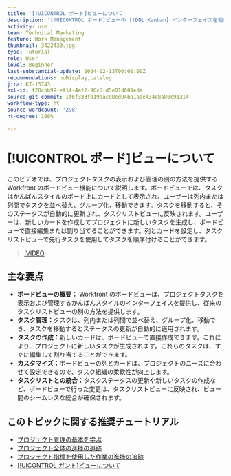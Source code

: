```yaml
---
title: '[!UICONTROL ボード]ビューについて'
description: '[!UICONTROL ボード]ビューの [!DNL Kanban] インターフェイスを使用して Workfront でのタスク管理を効率化し、タスクの並べ替え、作成、カスタマイズおよびタスクリストビューとのシームレスな統合を提供して、効率的なプロジェクト組織を実現します。'
activity: use
team: Technical Marketing
feature: Work Management
thumbnail: 3422430.jpg
type: Tutorial
role: User
level: Beginner
last-substantial-update: 2024-02-13T00:00:00Z
recommendations: noDisplay,catalog
jira: KT-13743
exl-id: f28cbb99-ef14-4ef2-96c8-d5e01d609ede
source-git-commit: 1f6f333f919aacd8ed94ba1aae434d8a80c91314
workflow-type: ht
source-wordcount: '298'
ht-degree: 100%

---
```


# [!UICONTROL ボード]ビューについて

このビデオでは、プロジェクトタスクの表示および管理の別の方法を提供する Workfront のボードビュー機能について説明します。ボードビューでは、タスクはかんばんスタイルのボード上にカードとして表示され、ユーザーは列内または列間でタスクを並べ替え、グループ化、移動できます。タスクを移動すると、そのステータスが自動的に更新され、タスクリストビューに反映されます。ユーザーは、新しいカードを作成してプロジェクトに新しいタスクを生成し、ボードビューで直接編集または割り当てることができます。列とカードを設定し、タスクリストビューで先行タスクを使用してタスクを順序付けることができます。

>[!VIDEO](https://video.tv.adobe.com/v/3423280/?quality=12&learn=on&enablevpops&captions=jpn)

## 主な要点

* **ボードビューの概要：** Workfront のボードビューは、プロジェクトタスクを表示および管理するかんばんスタイルのインターフェイスを提供し、従来のタスクリストビューの別の方法を提供します。
* **タスク管理：**&#x200B;タスクは、列内または列間で並べ替え、グループ化、移動でき、タスクを移動するとステータスの更新が自動的に適用されます。
* **タスクの作成：**&#x200B;新しいカードは、ボードビューで直接作成できます。これにより、プロジェクトに新しいタスクが生成されます。これらのタスクは、すぐに編集して割り当てることができます。
* **カスタマイズ：**&#x200B;ボードビューの列とカードは、プロジェクトのニーズに合わせて設定できるので、タスク組織の柔軟性が向上します。
* **タスクリストとの統合：**&#x200B;タスクステータスの更新や新しいタスクの作成など、ボードビューで行った変更は、タスクリストビューに反映され、ビュー間のシームレスな統合が確保されます。


## このトピックに関する推奨チュートリアル

* [プロジェクト管理の基本を学ぶ](/help/manage-work/projects/getting-started-manage-a-project.md)
* [プロジェクト全体の進捗の追跡](/help/manage-work/projects/track-overall-project-progress.md)
* [プロジェクト指標を使用した作業の進捗の追跡](/help/manage-work/projects/track-work-progress-with-project-metrics.md)
* [[!UICONTROL ガント]ビューについて](/help/manage-work/projects/understand-the-gantt-view.md)
